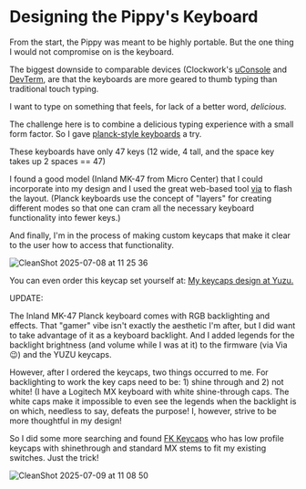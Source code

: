 # Designing the Pippy's Keyboard

From the start, the Pippy was meant to be highly portable. But the one thing I would not compromise on is the keyboard.

The biggest downside to comparable devices (Clockwork's [uConsole](https://www.clockworkpi.com/home-uconsole) and [DevTerm](https://www.clockworkpi.com/home-uconsole), are that the keyboards are more geared to thumb typing than traditional touch typing.

I want to type on something that feels, for lack of a better word, _delicious._

The challenge here is to combine a delicious typing experience with a small form factor. So I gave [planck-style keyboards](https://youtu.be/bEPg8kk84gw) a try.

These keyboards have only 47 keys (12 wide, 4 tall, and the space key takes up 2 spaces == 47)

I found a good model (Inland MK-47 from Micro Center) that I could incorporate into my design and I used the great web-based tool [via](https://via.evove.top/) to flash the layout. (Planck keyboards use the concept of "layers" for creating different modes so that one can cram all the necessary keyboard functionality into fewer keys.)

And finally, I'm in the process of making custom keycaps that make it clear to the user how to access that functionality.

![CleanShot 2025-07-08 at 11 25 36](https://github.com/user-attachments/assets/25aca69c-0955-4ca4-9ca2-92bdb40835c7)

You can even order this keycap set yourself at:
[My keycaps design at Yuzu.](https://yuzukeycaps.com/c/9839bc54-8ba7-46e9-92d4-aec02bd5d362)

UPDATE:

The Inland MK-47 Planck keyboard comes with RGB backlighting and effects. That "gamer" vibe isn't exactly the aesthetic I'm after, but I did want to take advantage of it as a keyboard backlight. And I added legends for the backlight brightness (and volume while I was at it) to the firmware (via Via 😉) and the YUZU keycaps.

However, after I ordered the keycaps, two things occurred to me. For backlighting to work the key caps need to be: 1) shine through and 2) not white! (I have a Logitech MX keyboard with white shine-through caps. The white caps make it impossible to even see the legends when the backlight is on which, needless to say, defeats the purpose! I, however, strive to be more thoughtful in my design!

So I did some more searching and found [FK Keycaps](https://fkcaps.com/) who has low profile keycaps with shinethrough and standard MX stems to fit my existing switches. Just the trick!

![CleanShot 2025-07-09 at 11 08 50](https://github.com/user-attachments/assets/a6a5e0ae-8bfe-4ea4-a3ca-6e41eabb0ad7)


